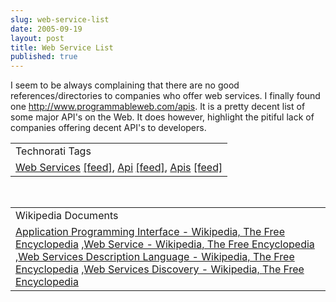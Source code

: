 ```yaml
---
slug: web-service-list
date: 2005-09-19
layout: post
title: Web Service List
published: true
---
```

I seem to be always complaining that there are no good references/directories to companies who offer web services.  I finally found one <a href="http://www.programmableweb.com/apis">http://www.programmableweb.com/apis</a>.  It is a pretty decent list of some major API's on the Web.  It does however, highlight the pitiful lack of companies offering decent API's to developers.<p /><table class="TechnoratiHead TagHeader">
<tr><td>Technorati Tags</td></tr>
<tr class="Technorati"><td>
<a href="http://www.technorati.com/tag/Web%20Services" class="Tag" rel="tag">Web Services</a> <a href="http://feeds.technorati.com/feed/posts/tag/Web%20Services" class="Tag">[feed]</a>, <a href="http://www.technorati.com/tag/Api" class="Tag" rel="tag">Api</a> <a href="http://feeds.technorati.com/feed/posts/tag/Api" class="Tag">[feed]</a>, <a href="http://www.technorati.com/tag/Apis" class="Tag" rel="tag">Apis</a> <a href="http://feeds.technorati.com/feed/posts/tag/Apis" class="Tag">[feed]</a>
</td></tr>
</table><br /><table class="TechnoratiHead TagHeader">
<tr><td>Wikipedia Documents</td></tr>
<tr class="Technorati"><td>
<a href="http://en.wikipedia.org/wiki/API">Application Programming Interface - Wikipedia, The Free Encyclopedia</a> ,<a href="http://en.wikipedia.org/wiki/Webservice">Web Service - Wikipedia, The Free Encyclopedia</a> ,<a href="http://en.wikipedia.org/wiki/Web_services_description_language">Web Services Description Language - Wikipedia, The Free Encyclopedia</a> ,<a href="http://en.wikipedia.org/wiki/Web_Services_Discovery">Web Services Discovery - Wikipedia, The Free Encyclopedia</a>
</td></tr>
</table><div class="blogger-post-footer"><img class="posterous_download_image" src="https://blogger.googleusercontent.com/tracker/8109338-112713882069683599?l=www.kinlan.co.uk%2Findex.html" height="1" alt="" width="1" /></div>


